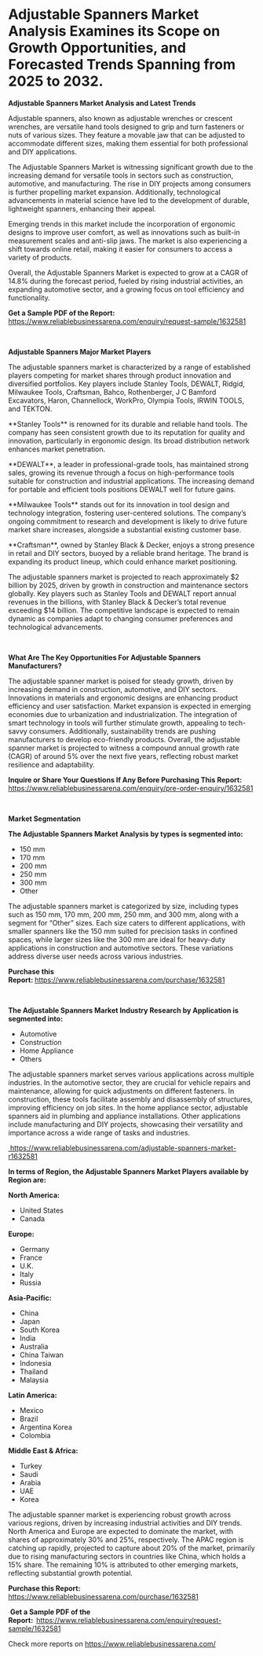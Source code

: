 <p><h1>Adjustable Spanners Market Analysis Examines its Scope on Growth Opportunities, and Forecasted Trends Spanning from 2025 to 2032.</h1></p><p><strong>Adjustable Spanners Market Analysis and Latest Trends</strong></p>
<p><p>Adjustable spanners, also known as adjustable wrenches or crescent wrenches, are versatile hand tools designed to grip and turn fasteners or nuts of various sizes. They feature a movable jaw that can be adjusted to accommodate different sizes, making them essential for both professional and DIY applications.</p><p>The Adjustable Spanners Market is witnessing significant growth due to the increasing demand for versatile tools in sectors such as construction, automotive, and manufacturing. The rise in DIY projects among consumers is further propelling market expansion. Additionally, technological advancements in material science have led to the development of durable, lightweight spanners, enhancing their appeal.</p><p>Emerging trends in this market include the incorporation of ergonomic designs to improve user comfort, as well as innovations such as built-in measurement scales and anti-slip jaws. The market is also experiencing a shift towards online retail, making it easier for consumers to access a variety of products.</p><p>Overall, the Adjustable Spanners Market is expected to grow at a CAGR of 14.8% during the forecast period, fueled by rising industrial activities, an expanding automotive sector, and a growing focus on tool efficiency and functionality.</p></p>
<p><strong>Get a Sample PDF of the Report:&nbsp;</strong> <a href="https://www.reliablebusinessarena.com/enquiry/request-sample/1632581?utm_campaign=2301&utm_medium=2&utm_source=Github&utm_content=ia&utm_term=21022025&utm_id=adjustable-spanners">https://www.reliablebusinessarena.com/enquiry/request-sample/1632581</a></p>
<p>&nbsp;</p>
<p><strong>Adjustable Spanners Major Market Players</strong></p>
<p><p>The adjustable spanners market is characterized by a range of established players competing for market shares through product innovation and diversified portfolios. Key players include Stanley Tools, DEWALT, Ridgid, Milwaukee Tools, Craftsman, Bahco, Rothenberger, J C Bamford Excavators, Haron, Channellock, WorkPro, Olympia Tools, IRWIN TOOLS, and TEKTON.</p><p>**Stanley Tools** is renowned for its durable and reliable hand tools. The company has seen consistent growth due to its reputation for quality and innovation, particularly in ergonomic design. Its broad distribution network enhances market penetration.</p><p>**DEWALT**, a leader in professional-grade tools, has maintained strong sales, growing its revenue through a focus on high-performance tools suitable for construction and industrial applications. The increasing demand for portable and efficient tools positions DEWALT well for future gains.</p><p>**Milwaukee Tools** stands out for its innovation in tool design and technology integration, fostering user-centered solutions. The company’s ongoing commitment to research and development is likely to drive future market share increases, alongside a substantial existing customer base.</p><p>**Craftsman**, owned by Stanley Black & Decker, enjoys a strong presence in retail and DIY sectors, buoyed by a reliable brand heritage. The brand is expanding its product lineup, which could enhance market positioning.</p><p>The adjustable spanners market is projected to reach approximately $2 billion by 2025, driven by growth in construction and maintenance sectors globally. Key players such as Stanley Tools and DEWALT report annual revenues in the billions, with Stanley Black & Decker’s total revenue exceeding $14 billion. The competitive landscape is expected to remain dynamic as companies adapt to changing consumer preferences and technological advancements.</p></p>
<p>&nbsp;</p>
<p><strong>What Are The Key Opportunities For Adjustable Spanners Manufacturers?</strong></p>
<p><p>The adjustable spanner market is poised for steady growth, driven by increasing demand in construction, automotive, and DIY sectors. Innovations in materials and ergonomic designs are enhancing product efficiency and user satisfaction. Market expansion is expected in emerging economies due to urbanization and industrialization. The integration of smart technology in tools will further stimulate growth, appealing to tech-savvy consumers. Additionally, sustainability trends are pushing manufacturers to develop eco-friendly products. Overall, the adjustable spanner market is projected to witness a compound annual growth rate (CAGR) of around 5% over the next five years, reflecting robust market resilience and adaptability.</p></p>
<p><strong>Inquire or Share Your Questions If Any Before Purchasing This Report:</strong> <a href="https://www.reliablebusinessarena.com/enquiry/pre-order-enquiry/1632581?utm_campaign=2301&utm_medium=2&utm_source=Github&utm_content=ia&utm_term=21022025&utm_id=adjustable-spanners">https://www.reliablebusinessarena.com/enquiry/pre-order-enquiry/1632581</a></p>
<p>&nbsp;</p>
<p><strong>Market Segmentation</strong></p>
<p><strong>The Adjustable Spanners Market Analysis by types is segmented into:</strong></p>
<p><ul><li>150 mm</li><li>170 mm</li><li>200 mm</li><li>250 mm</li><li>300 mm</li><li>Other</li></ul></p>
<p><p>The adjustable spanners market is categorized by size, including types such as 150 mm, 170 mm, 200 mm, 250 mm, and 300 mm, along with a segment for “Other” sizes. Each size caters to different applications, with smaller spanners like the 150 mm suited for precision tasks in confined spaces, while larger sizes like the 300 mm are ideal for heavy-duty applications in construction and automotive sectors. These variations address diverse user needs across various industries.</p></p>
<p><strong>Purchase this Report:&nbsp;</strong><a href="https://www.reliablebusinessarena.com/purchase/1632581?utm_campaign=2301&utm_medium=2&utm_source=Github&utm_content=ia&utm_term=21022025&utm_id=adjustable-spanners">https://www.reliablebusinessarena.com/purchase/1632581</a></p>
<p>&nbsp;</p>
<p><strong>The Adjustable Spanners Market Industry Research by Application is segmented into:</strong></p>
<p><ul><li>Automotive</li><li>Construction</li><li>Home Appliance</li><li>Others</li></ul></p>
<p><p>The adjustable spanners market serves various applications across multiple industries. In the automotive sector, they are crucial for vehicle repairs and maintenance, allowing for quick adjustments on different fasteners. In construction, these tools facilitate assembly and disassembly of structures, improving efficiency on job sites. In the home appliance sector, adjustable spanners aid in plumbing and appliance installations. Other applications include manufacturing and DIY projects, showcasing their versatility and importance across a wide range of tasks and industries.</p></p>
<p><a href="https://www.reliablebusinessarena.com/adjustable-spanners-market-r1632581?utm_campaign=2301&utm_medium=2&utm_source=Github&utm_content=ia&utm_term=21022025&utm_id=adjustable-spanners">&nbsp;https://www.reliablebusinessarena.com/adjustable-spanners-market-r1632581</a></p>
<p><strong>In terms of Region, the Adjustable Spanners Market Players available by Region are:</strong></p>
<p>
    <p> <strong> North America: </strong>
        <ul>
            <li>United States</li>
            <li>Canada</li>
        </ul>
        </p> 
    <p> <strong> Europe: </strong>
        <ul>
            <li>Germany</li>
            <li>France</li>
            <li>U.K.</li>
            <li>Italy</li>
            <li>Russia</li>
        </ul>
        </p> 
    <p> <strong> Asia-Pacific: </strong>
        <ul>
            <li>China</li>
            <li>Japan</li>
            <li>South Korea</li>
            <li>India</li>
            <li>Australia</li>
            <li>China Taiwan</li>
            <li>Indonesia</li>
            <li>Thailand</li>
            <li>Malaysia</li>
        </ul>
        </p> 
    <p> <strong> Latin America: </strong>
        <ul>
            <li>Mexico</li>
            <li>Brazil</li>
            <li>Argentina Korea</li>
            <li>Colombia</li>
        </ul>
        </p> 
    <p> <strong> Middle East & Africa: </strong>
        <ul>
            <li>Turkey</li>
            <li>Saudi</li>
            <li>Arabia</li>
            <li>UAE</li>
            <li>Korea</li>
        </ul>
    </p>
    </p>
<p><p>The adjustable spanner market is experiencing robust growth across various regions, driven by increasing industrial activities and DIY trends. North America and Europe are expected to dominate the market, with shares of approximately 30% and 25%, respectively. The APAC region is catching up rapidly, projected to capture about 20% of the market, primarily due to rising manufacturing sectors in countries like China, which holds a 15% share. The remaining 10% is attributed to other emerging markets, reflecting substantial growth potential.</p></p>
<p><strong>Purchase this Report: </strong><a href="https://www.reliablebusinessarena.com/purchase/1632581?utm_campaign=2301&utm_medium=2&utm_source=Github&utm_content=ia&utm_term=21022025&utm_id=adjustable-spanners">https://www.reliablebusinessarena.com/purchase/1632581</a></p>
<p>&nbsp;<strong>Get a Sample PDF of the Report:&nbsp;&nbsp;</strong><a href="https://www.reliablebusinessarena.com/enquiry/request-sample/1632581?utm_campaign=2301&utm_medium=2&utm_source=Github&utm_content=ia&utm_term=21022025&utm_id=adjustable-spanners">https://www.reliablebusinessarena.com/enquiry/request-sample/1632581</a></p>
<p><strong></strong></p>
<p>Check more reports on <a href="https://www.reliablebusinessarena.com/?utm_campaign=2301&utm_medium=2&utm_source=Github&utm_content=ia&utm_term=21022025&utm_id=adjustable-spanners">https://www.reliablebusinessarena.com/</a></p>
